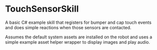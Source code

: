 # TouchSensorSkill

A basic C# example skill that registers for bumper and cap touch events and does simple reactions when those sensors are contacted.

Assumes the default system assets are installed on the robot and uses a simple example asset helper wrapper to display images and play audio.